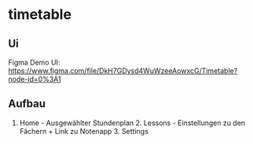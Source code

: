 # timetable

## Ui
Figma Demo UI: https://www.figma.com/file/DkH7GDysd4WuWzeeAowxcG/Timetable?node-id=0%3A1

## Aufbau

1. Home - Ausgewählter Stundenplan
    2. Lessons - Einstellungen zu den Fächern + Link zu Notenapp
    3. Settings